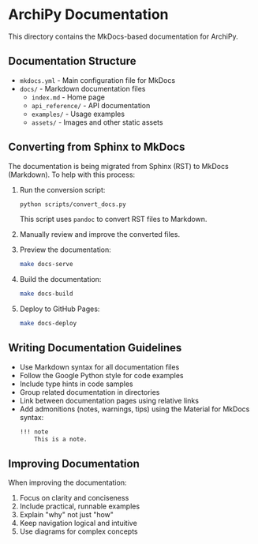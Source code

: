 # ArchiPy Documentation

This directory contains the MkDocs-based documentation for ArchiPy.

## Documentation Structure

- `mkdocs.yml` - Main configuration file for MkDocs
- `docs/` - Markdown documentation files
    - `index.md` - Home page
    - `api_reference/` - API documentation
    - `examples/` - Usage examples
    - `assets/` - Images and other static assets

## Converting from Sphinx to MkDocs

The documentation is being migrated from Sphinx (RST) to MkDocs (Markdown). To help with this process:

1. Run the conversion script:
   ```bash
   python scripts/convert_docs.py
   ```
   This script uses `pandoc` to convert RST files to Markdown.

2. Manually review and improve the converted files.

3. Preview the documentation:
   ```bash
   make docs-serve
   ```

4. Build the documentation:
   ```bash
   make docs-build
   ```

5. Deploy to GitHub Pages:
   ```bash
   make docs-deploy
   ```

## Writing Documentation Guidelines

- Use Markdown syntax for all documentation files
- Follow the Google Python style for code examples
- Include type hints in code samples
- Group related documentation in directories
- Link between documentation pages using relative links
- Add admonitions (notes, warnings, tips) using the Material for MkDocs syntax:
  ```markdown
  !!! note
      This is a note.
  ```

## Improving Documentation

When improving the documentation:

1. Focus on clarity and conciseness
2. Include practical, runnable examples
3. Explain "why" not just "how"
4. Keep navigation logical and intuitive
5. Use diagrams for complex concepts
